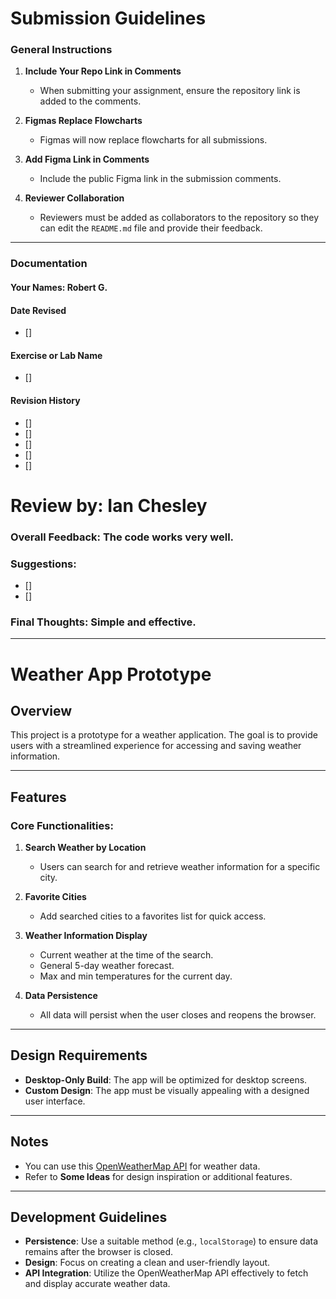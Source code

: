 # Submission Guidelines  

### General Instructions  
1. **Include Your Repo Link in Comments**  
   - When submitting your assignment, ensure the repository link is added to the comments.  

2. **Figmas Replace Flowcharts**  
   - Figmas will now replace flowcharts for all submissions.  

3. **Add Figma Link in Comments**  
   - Include the public Figma link in the submission comments.  

4. **Reviewer Collaboration**  
   - Reviewers must be added as collaborators to the repository so they can edit the `README.md` file and provide their feedback.  

---

### Documentation  

#### Your Names:  Robert G.

#### Date Revised  
- []  

#### Exercise or Lab Name  
- []  

#### Revision History  
- [] 
- [] 
- [] 
- [] 
- [] 

# Review by: Ian Chesley

### Overall Feedback:  The code works very well.


### Suggestions:
- []
- []

### Final Thoughts: Simple and effective.


---

# Weather App Prototype

## Overview
This project is a prototype for a weather application. The goal is to provide users with a streamlined experience for accessing and saving weather information.

---

## Features
### Core Functionalities:
1. **Search Weather by Location**  
   - Users can search for and retrieve weather information for a specific city.

2. **Favorite Cities**  
   - Add searched cities to a favorites list for quick access.

3. **Weather Information Display**  
   - Current weather at the time of the search.
   - General 5-day weather forecast.
   - Max and min temperatures for the current day.

4. **Data Persistence**  
   - All data will persist when the user closes and reopens the browser.

---

## Design Requirements
- **Desktop-Only Build**: The app will be optimized for desktop screens.
- **Custom Design**: The app must be visually appealing with a designed user interface.

---

## Notes
- You can use this [OpenWeatherMap API](https://openweathermap.org/) for weather data.
- Refer to **Some Ideas** for design inspiration or additional features.

---

## Development Guidelines
- **Persistence**: Use a suitable method (e.g., `localStorage`) to ensure data remains after the browser is closed.
- **Design**: Focus on creating a clean and user-friendly layout.
- **API Integration**: Utilize the OpenWeatherMap API effectively to fetch and display accurate weather data.

